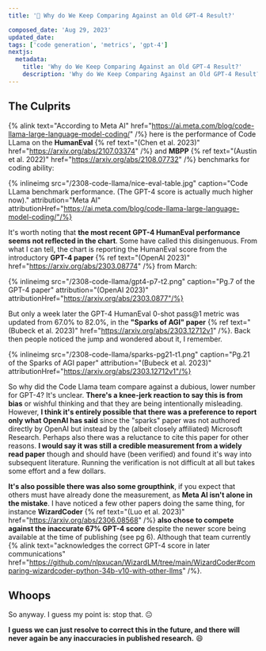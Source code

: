 ```yaml
---
title: '🧐 Why do We Keep Comparing Against an Old GPT-4 Result?'

composed_date: 'Aug 29, 2023'
updated_date:
tags: ['code generation', 'metrics', 'gpt-4']
nextjs:
  metadata:
    title: 'Why do We Keep Comparing Against an Old GPT-4 Result?'
    description: 'Why do We Keep Comparing Against an Old GPT-4 Result?'
---
```


## The Culprits

{% alink text="According to Meta AI" href="https://ai.meta.com/blog/code-llama-large-language-model-coding/" /%} here is the performance of Code LLama on the **HumanEval** {% ref text="(Chen et al. 2023)" href="https://arxiv.org/abs/2107.03374" /%} and **MBPP** {% ref text="(Austin et al. 2022)" href="https://arxiv.org/abs/2108.07732" /%} benchmarks for coding ability:

{% inlineimg src="/2308-code-llama/nice-eval-table.jpg" caption="Code LLama benchmark performance. (The GPT-4 score is actually much higher now)." attribution="Meta AI" attributionHref="https://ai.meta.com/blog/code-llama-large-language-model-coding/"/%}

It's worth noting that **the most recent GPT-4 HumanEval performance seems not reflected in the chart**. Some have called this disingenuous. From what I can tell, the chart is reporting the HumanEval score from the introductory **GPT-4 paper** {% ref text="(OpenAI 2023)" href="https://arxiv.org/abs/2303.08774" /%} from March:

{% inlineimg src="/2308-code-llama/gpt4-p7-t2.png" caption="Pg.7 of the GPT-4 paper" attribution="(OpenAI 2023)" attributionHref="https://arxiv.org/abs/2303.0877"/%}

But only a week later the GPT-4 HumanEval 0-shot pass@1 metric was updated from 67.0% to 82.0%, in the **"Sparks of AGI" paper** {% ref text="(Bubeck et al. 2023)" href="https://arxiv.org/abs/2303.12712v1" /%}. Back then people noticed the jump and wondered about it, I remember.

{% inlineimg src="/2308-code-llama/sparks-pg21-t1.png" caption="Pg.21 of the Sparks of AGI paper" attribution="(Bubeck et al. 2023)" attributionHref="https://arxiv.org/abs/2303.12712v1"/%}

So why did the Code Llama team compare against a dubious, lower number for GPT-4? It's unclear. **There's a knee-jerk reaction to say this is from bias** or wishful thinking and that they are being intentionally misleading. However, **I think it's entirely possible that there was a preference to report only what OpenAI has said** since the "sparks" paper was not authored directly by OpenAI but instead by the (albeit closely affiliated) Microsoft Research. Perhaps also there was a reluctance to cite this paper for other reasons. **I would say it was still a credible measurement from a widely read paper** though and should have (been verified) and found it's way into subsequent literature. Running the verification is not difficult at all but takes some effort and a few dollars.

**It's also possible there was also some groupthink**, if you expect that others must have already done the measurement, as **Meta AI isn't alone in the mistake**. I have noticed a few other papers doing the same thing, for instance **WizardCoder** {% ref text="(Luo et al. 2023)" href="https://arxiv.org/abs/2306.08568" /%} **also chose to compete against the inaccurate 67% GPT-4 score** despite the newer score being available at the time of publishing (see pg 6). Although that team currently {% alink text="acknowledges the correct GPT-4 score in later communications" href="https://github.com/nlpxucan/WizardLM/tree/main/WizardCoder#comparing-wizardcoder-python-34b-v10-with-other-llms" /%}.

## Whoops

So anyway. I guess my point is: stop that. 😐

**I guess we can just resolve to correct this in the future, and there will never again be any inaccuracies in published research.** 😄
